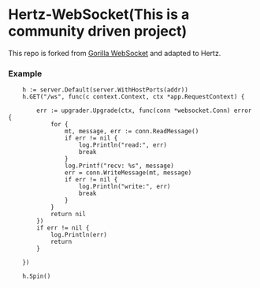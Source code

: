 # Hertz-WebSocket(This is a community driven project)


This repo is forked from [Gorilla WebSocket](https://github.com/gorilla/websocket/) and adapted to Hertz.

### Example
```
	h := server.Default(server.WithHostPorts(addr))
	h.GET("/ws", func(c context.Context, ctx *app.RequestContext) {

		err := upgrader.Upgrade(ctx, func(conn *websocket.Conn) error {
			for {
				mt, message, err := conn.ReadMessage()
				if err != nil {
					log.Println("read:", err)
					break
				}
				log.Printf("recv: %s", message)
				err = conn.WriteMessage(mt, message)
				if err != nil {
					log.Println("write:", err)
					break
				}
			}
			return nil
		})
		if err != nil {
			log.Println(err)
			return
		}
		
	})

	h.Spin()
```

